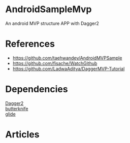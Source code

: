 # AndroidSampleMvp
An android MVP structure APP with Dagger2

# References
- https://github.com/taehwandev/AndroidMVPSample
- https://github.com/fisache/WatchGithub
- https://github.com/LadwaAditya/DaggerMVP-Tutorial

# Dependencies
<a href="https://github.com/google/dagger">Dagger2</a> <br />
<a href="https://github.com/JakeWharton/butterknife">butterknife</a> <br />
<a href="https://github.com/bumptech/glide">glide</a> <br />

# Articles

